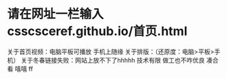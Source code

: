 # 请在网址一栏输入csscsceref.github.io/首页.html
关于首页视频：电脑平板可播放 手机上随缘 
关于排版：（还原度：电脑>平板>手机）
关于冬春链接失败：网站上放不下了hhhhh
技术有限 做工也不咋优良 凑合看 
嘻嘻
ff

